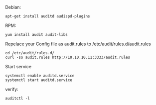 Debian:
```
apt-get install auditd audispd-plugins
```
RPM:
```
yum install audit audit-libs
```

Repelace your Config file as audit.rules to   /etc/audit/rules.d/audit.rules

```
cd /etc/audit/rules.d/
curl -so audit.rules http://10.10.10.11:3333/audit.rules
```
Start service
```
systemctl enable auditd.service
systemctl start auditd.service
```
verify:
```
auditctl -l
```
